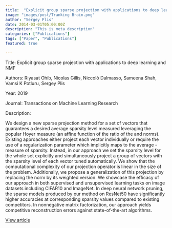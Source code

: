```yaml
---
title:  "Explicit group sparse projection with applications to deep learning and NMF"
image: "images/post/Tranking Brain.png"
author: "Sergey Plis"
date: 2014-03-01T05:00:00Z
description: "This is meta description"
categories: ["Publications"]
tags: ["Paper", "Publications"]
featured: true

---
```

Title: Explicit group sparse projection with applications to deep learning and NMF
  
Authors: Riyasat Ohib, Nicolas Gillis, Niccolò Dalmasso, Sameena Shah, Vamsi K Potluru, Sergey Plis
  
Year: 2019
  
Journal: Transactions on Machine Learning Research
  
Description:
  
We design a new sparse projection method for a set of vectors that guarantees a desired average sparsity level measured leveraging the popular Hoyer measure (an affine function of the ratio of the  and  norms). Existing approaches either project each vector individually or require the use of a regularization parameter which implicitly maps to the average -measure of sparsity. Instead, in our approach we set the sparsity level for the whole set explicitly and simultaneously project a group of vectors with the sparsity level of each vector tuned automatically. We show that the computational complexity of our projection operator is linear in the size of the problem. Additionally, we propose a generalization of this projection by replacing the  norm by its weighted version. We showcase the efficacy of our approach in both supervised and unsupervised learning tasks on image datasets including CIFAR10 and ImageNet. In deep neural network pruning, the sparse models produced by our method on ResNet50 have significantly higher accuracies at corresponding sparsity values compared to existing competitors. In nonnegative matrix factorization, our approach yields competitive reconstruction errors against state-of-the-art algorithms.

  
[View article](https://openreview.net/forum?id=jIrOeWjdpc)  
